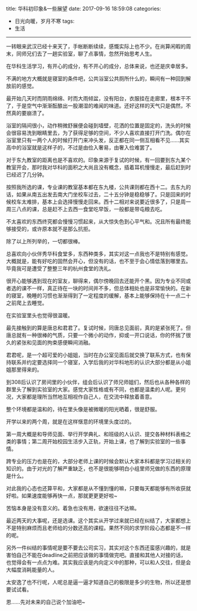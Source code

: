 title: 华科初印象&一些展望
date: 2017-09-16 18:59:08
categories:
- 日光向暖，岁月不寒
tags:
- 生活
---

一转眼来武汉已经十来天了，手帐断断续续，感慨实际上也不少。在尚算闲暇的周末，同师兄们去了一趟实验室，聊了点事情，忽然开始思考人生。

在华科生活学习，有开心的成分，有不开心的成分，总体来说，也还是庆幸居多。

不满的地方大概就是寝室的条件吧，公共浴室公共厕所什么的，瞬间有一种回到解放前的感觉。

最开始几天时而阴雨绵绵、时而大雨倾盆，没有阳台，衣服挂在走廊里，根本干不了，于是空气中渐渐酝酿出一股潮湿的难闻的味道。还好这样的天气只是偶然，不然真的要崩溃了。

浴室的隔间很小，动作稍微舒展便会碰到墙壁，花洒的位置是固定的，洗头的时候会很容易洗到眼睛里去，为了获得足够的空间，不少人喜欢直接打开门洗。偶尔在浴室里只有一两个人的时候打开门来冲头发，反正都在同一侧互相看不见……其实高中的浴室就是这样子的，不过是由俭入奢易，由奢入俭难罢了。

<!-- more -->

对于东九教室的距离也是不喜欢的。印象来源于复试的时候，有一回要到东九某个教室开会，那时我对华科的面积之大尚且没有概念，插着耳机慢慢走，最后赶到时已经迟了几分钟。

按照我所选的课，专业课的教室基本都在东九楼，公共课则都在西十二。去东九的话，如果从南五出发去南大门坐校车过去，二十五分钟是稳稳够了。只是回来的时候校车太难排，基本上会选择慢慢走回来。西十二相对来说要近很多了，只是周一周三八点的课，总是赶不上去西一食堂吃早饭，一般都是带屯粮去吃。

不太喜欢的东西终究都会慢慢习惯起来，从大惊失色到心平气和。况且所有最终能够接受的，或许原本就不是那么抗拒。

除了以上所列举的，一切都很棒。

总喜欢向小伙伴秀华科食堂多，东西种类多，其实对这一点我也不是特别有感觉。大概就是，能有好吃的固然会开心，但没有的话，也不至于会心情低落到哪里去。毕竟我可是遭受了整整三年的杭州食堂的洗礼。

很开心能够遇到现在的室友，聊得来，偶尔傍晚回去还能开个黑。因为专业不同或者选的课不一样，真正待在一块的时间并不多，但总体相处也是非常愉快的。在新的寝室，晚睡的习惯也渐渐得到了一定程度的缓解，基本上能够保持在十一点二十之前爬上去睡觉。

在实验室里头也觉得很温暖。

最先接触到的算是唐总和君君了。复试时候，同唐总见面前，真的是紧张死了。但唐总就有一种很棒的气质，只要一个微小的动作，抑或一开口说话，你的怀揣了很久的紧张和见面的拘束感便瞬间消融。

君君呢，是一个超可爱的小姐姐，当时在办公室见面后就交换了联系方式，也有保持联系并约定要选择同一个寝室，入学后我的对华科地形的认识大部分都是从小姐姐那里得来的。

到308后认识了房间里的小伙伴，组会后认识了师兄师姐们，然后也从各种各样的群里头了解到实验室的大家。感觉大家性格或有不同，也都是温柔的人呢。更何况，大家都是理所当然地互相视作自己人，在交流中释放着善意。

整个环境都是温和的，待在里头像是被微暖的阳光晒着，很是舒服。

开学以来的两个周，就是在这样惬意的环境里头度过的。

第一周大概是和导师见面、举行开学典礼、和班级的人认识、提交各种材料表格之类的事情；第二周开始校园生活步入正轨，开始上课，也了解到实验室的一些事情。

跨专业的压力也是在的，大部分老师上课的时候会默认大家本科都是学习过相关的知识的。由于对光的了解严重缺乏，也不是很能够明白小组里师兄做的东西的原理是什么。

对此我的心态也还算平和，大家都是从不懂到懂的嘛，只要每天都能够有所收获就好啦。如果速度能够再快一点，那就更更更好啦~

苦恼本身是没有意义的。着急也没有用，欲速往往不达嘛。

最近两天的大事呢，还是选课。这个其实从开学过来就已经在纠结了，大家都想上不是特别麻烦而且老师给的分数还高的课程。果然不同的求学阶段心态都是不一样的呢。

另外一件纠结的事情呢是要不要去公司实习，其实对这个东西还蛮感兴趣的，就是害怕自己不能在deadline之前把应该做的事情做完吧。直接和其他人对接的话，也觉得会有一点点为难。其实我应该是内向定义中的那种，可以和人交往，但是会大幅度消耗能量的人。

太安逸了也不行呢，人呢总是逼一逼才知道自己的极限是多少的生物，所以还是想要试试看。

恩……先对未来的自己说个加油吧~







